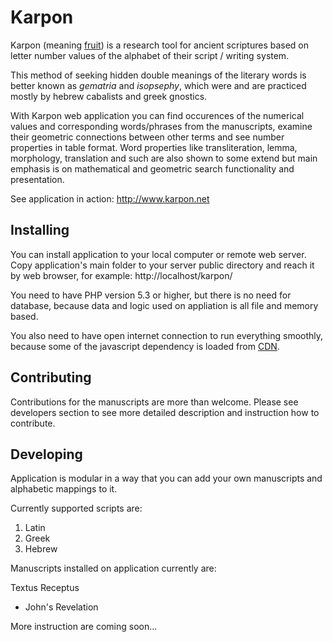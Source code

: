 Karpon
======

Karpon (meaning  [fruit](http://en.wikipedia.org/wiki/Karpos)) is a research tool for ancient scriptures 
based on letter number values of the alphabet of their script / writing system.

This method of seeking hidden double meanings of the literary words is better known as *gematria* 
and *isopsephy*, which were and are practiced mostly by hebrew cabalists and greek gnostics.

With Karpon web application you can find occurences of the numerical values and corresponding words/phrases 
from the manuscripts, examine their geometric connections between other terms and see number properties in table 
format. Word properties like transliteration, lemma, morphology, translation and such are also shown to some extend
but main emphasis is on mathematical and geometric search functionality and presentation.

See application in action: http://www.karpon.net


## Installing

You can install application to your local computer or remote web server. Copy application's main folder
to your server public directory and reach it by web browser, for example: http://localhost/karpon/

You need to have PHP version 5.3 or higher, but there is no need for database, because data and logic 
used on appliation is all file and memory based.

You also need to have open internet connection to run everything smoothly, because some of the javascript dependency 
is loaded from [CDN](http://en.wikipedia.org/wiki/Content_delivery_network).


## Contributing

Contributions for the manuscripts are more than welcome. Please see developers section to see more detailed 
description and instruction how to contribute.


## Developing

Application is modular in a way that you can add your own manuscripts and alphabetic mappings to it.

Currently supported scripts are:

1. Latin
2. Greek
3. Hebrew

Manuscripts installed on application currently are:

Textus Receptus

- John's Revelation

More instruction are coming soon...
